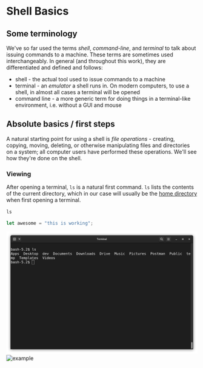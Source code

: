 # Shell Basics

## Some terminology

We've so far used the terms *shell*, *command-line*, and *terminal* to talk about issuing commands to a machine. These terms are sometimes used interchangeably. In general (and throughout this work), they are differentiated and defined and follows:

- shell - the actual tool used to issue commands to a machine
- terminal - an *emulator* a shell runs in. On modern computers, to use a shell, in almost all cases a terminal will be opened
- command line - a more generic term for doing things in a terminal-like environment, i.e. without a GUI and mouse

## Absolute basics / first steps

A natural starting point for using a shell is *file operations* - creating, copying, moving, deleting, or otherwise manipulating files and directories on a system; all computer users have performed these operations. We'll see how they're done on the shell.

### Viewing

After opening a terminal, `ls` is a natural first command. `ls` lists the contents of the current directory, which in our case will usually be the [home directory](nolink) when first opening a terminal. 

```shell
ls
```

```javascript
let awesome = "this is working";
```

![example](../assets/ls.png)
![example](https://media3.giphy.com/media/aUovxH8Vf9qDu/giphy.gif)
